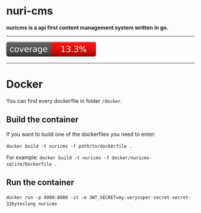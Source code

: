 # nuri-cms

**nuricms is a api first content management system written in go.**

---

![Coverage Badge](coverage_badge.svg)

---


# Docker 

You can find every dockerfile in folder `/docker`. 

## Build the container

If you want to build one of the dockerfiles you need to enter: 

`docker build -t nuricms -f path/to/dockerfile .`

For example: 
`docker build -t nuricms -f docker/nuricms-sqlite/Dockerfile .`

## Run the container

`docker run -p 8080:8080 -it -e JWT_SECRET=my-verysuper-secret-secret-32byteslong nuricms`